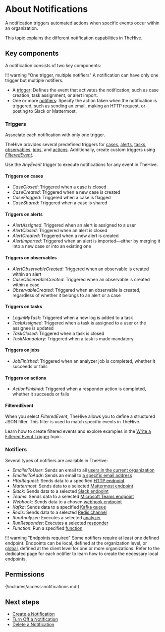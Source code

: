 # About Notifications

A notification triggers automated actions when specific events occur within an organization.

This topic explains the different notification capabilities in TheHive.

## Key components

A notification consists of two key components:

!!! warning "One trigger, multiple notifiers"
    A notification can have only one trigger but multiple notifiers.

* A [trigger](#triggers): Defines the event that activates the notification, such as case creation, task assignment, or alert import.
* One or more [notifiers](#notifiers): Specify the action taken when the notification is triggered, such as sending an email, making an HTTP request, or posting to Slack or Mattermost.

### Triggers

Associate each notification with only one trigger.

TheHive provides several predefined triggers for [cases](#triggers-on-cases), [alerts](#triggers-on-alerts), [tasks](#triggers-on-tasks), [observables](#triggers-on-observables), [jobs](#triggers-on-jobs), and [actions](#triggers-on-actions). Additionally, create custom triggers using [*FilteredEvent*](write-filtered-event-trigger.md).

Use the *AnyEvent* trigger to execute notifications for any event in TheHive.

#### Triggers on cases

* *CaseClosed*: Triggered when a case is closed
* *CaseCreated*: Triggered when a new case is created
* *CaseFlagged*: Triggered when a case is flagged
* *CaseShared*: Triggered when a case is shared

#### Triggers on alerts

* *AlertAssigned*: Triggered when an alert is assigned to a user
* *AlertClosed*: Triggered when an alert is closed
* *AlertCreated*: Triggered when a new alert is created
* *AlertImported*: Triggered when an alert is imported—either by merging it into a new case or into an existing one

#### Triggers on observables

* *AlertObservableCreated*: Triggered when an observable is created within an alert
* *CaseObservableCreated*: Triggered when an observable is created within a case
* *ObservableCreated*: Triggered when an observable is created, regardless of whether it belongs to an alert or a case

#### Triggers on tasks

* *LoginMyTask*: Triggered when a new log is added to a task
* *TaskAssigned*: Triggered when a task is assigned to a user or the assignee is updated
* *TaskClosed*: Triggered when a task is closed
* *TaskMandatory*: Triggered when a task is made mandatory

#### Triggers on jobs

* *JobFinished*: Triggered when an analyzer job is completed, whether it succeeds or fails

#### Triggers on actions

* *ActionFinished*: Triggered when a responder action is completed, whether it succeeds or fails

#### FilteredEvent

When you select *FilteredEvent*, TheHive allows you to define a structured JSON filter. This filter is used to match specific events in TheHive.

Learn how to create filtered events and explore examples in the [Write a Filtered Event Trigger](./write-filtered-event-trigger.md) topic.

### Notifiers

Several types of notifiers are available in TheHive:

* *EmailerToUser*: Sends an email to all [users in the current organization](./notifiers/email-to-users.md)
* *EmailerToAddr*: Sends an email to [a specific email address](./notifiers/email-to-addr.md)
* *HttpRequest*: Sends data to a specified [HTTP endpoint](./notifiers/http-request.md)
* *Mattermost*: Sends data to a selected [Mattermost endpoint](./notifiers/mattermost.md)
* *Slack*: Sends data to a selected [Slack endpoint](./notifiers/slack.md)
* *Teams*: Sends data to a selected [Microsoft Teams endpoint](./notifiers/teams.md)
* *Webhook*: Sends data to a chosen [webhook endpoint](./notifiers/webhook.md)
* *Kafka*: Sends data to a specified [Kafka queue](./notifiers/kafka.md)
* *Redis*: Sends data to a selected [Redis channel](./notifiers/redis.md)
* *RunAnalyzer*: Executes a selected [analyzer](./notifiers/analyzers.md)
* *RunResponder*: Executes a selected [responder](./notifiers/responders.md)
* *Function*: Run a specified [function](./notifiers/function.md)

!!! warning "Endpoints required"
    Some notifiers require at least one defined endpoint. Endpoints can be local, defined at the organization level, or [global](../../../../administration/add-a-global-endpoint.md), defined at the client level for one or more organizations. Refer to the dedicated page for each notifier to learn how to create the necessary local endpoints.

## Permissions

{!includes/access-notifications.md!}

<h2>Next steps</h2>

* [Create a Notification](create-a-notification.md)
* [Turn Off a Notification](turn-off-a-notification.md)
* [Delete a Notification](delete-a-notification.md)